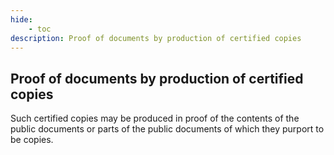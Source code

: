```yaml
---
hide:
    - toc
description: Proof of documents by production of certified copies
---
```


## Proof of documents by production of certified copies

Such certified copies may be produced in proof of the contents of the public documents or parts of the public documents of which they purport to be copies.
